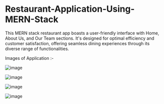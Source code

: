 # Restaurant-Application-Using-MERN-Stack
This MERN stack restaurant app boasts a user-friendly interface with Home, About Us, and Our Team sections. It's designed for optimal efficiency and customer satisfaction, offering seamless dining experiences through its diverse range of functionalities.


Images of Application :-

![image](https://github.com/chaitanyakulkarni2k2/Restaurant-Application-Using-MERN-Stack/assets/108442884/434f3006-237f-4196-b5b6-dd0fa87920d7)









![image](https://github.com/chaitanyakulkarni2k2/Restaurant-Application-Using-MERN-Stack/assets/108442884/ae3a3c4a-5a25-4597-96c8-514e7ca14523)









![image](https://github.com/chaitanyakulkarni2k2/Restaurant-Application-Using-MERN-Stack/assets/108442884/a2642778-f513-4b16-920a-494202b81493)









![image](https://github.com/chaitanyakulkarni2k2/Restaurant-Application-Using-MERN-Stack/assets/108442884/282d8e51-0709-42b4-8308-471a8c30dee6)

